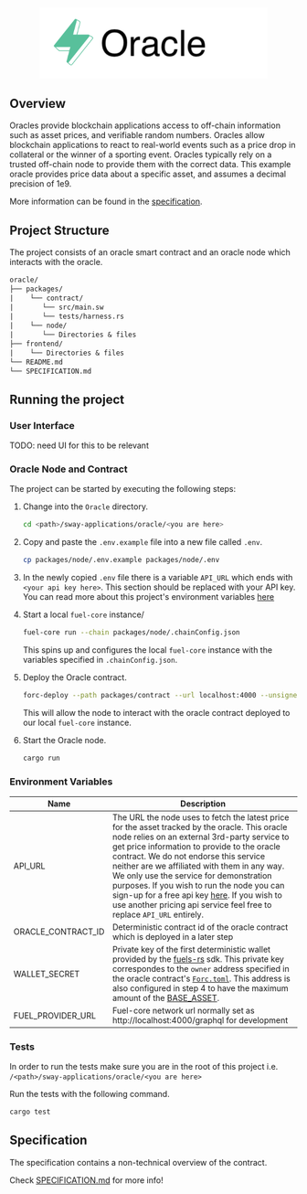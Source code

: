 <p align="center">
    <picture>
        <source media="(prefers-color-scheme: dark)" srcset=".docs/oracle-logo-dark-theme.png">
        <img alt="oracle logo" width="400px" src=".docs/oracle-logo-light-theme.png">
    </picture>
</p>

## Overview

Oracles provide blockchain applications access to off-chain information such as asset prices, and verifiable random numbers.  Oracles allow blockchain applications to react to real-world events such as a price drop in collateral or the winner of a sporting event.  Oracles typically rely on a trusted off-chain node to provide them with the correct data.  This example oracle provides price data about a specific asset, and assumes a decimal precision of 1e9.

More information can be found in the [specification](./SPECIFICATION.md).

## Project Structure

The project consists of an oracle smart contract and an oracle node which interacts with the oracle.

<!--Only show most important files e.g. script to run, build etc.-->

```
oracle/
├── packages/
|    └── contract/
|       └── src/main.sw
|       └── tests/harness.rs
|    └── node/
|       └── Directories & files
├── frontend/
|    └── Directories & files
└── README.md
└── SPECIFICATION.md
```

## Running the project

### User Interface

TODO: need UI for this to be relevant

### Oracle Node and Contract

The project can be started by executing the following steps:

1. Change into the `Oracle` directory.

    ```bash
    cd <path>/sway-applications/oracle/<you are here>
    ```

2. Copy and paste the `.env.example` file into a new file called `.env`.

    ```bash
    cp packages/node/.env.example packages/node/.env
    ```

3. In the newly copied `.env` file there is a variable `API_URL` which ends with `<your api key here>`.  This section should be replaced with your API key.  You can read more about this project's environment variables [here](#environment-variables)

4. Start a local `fuel-core` instance/

    ```bash
    fuel-core run --chain packages/node/.chainConfig.json
    ```

    This spins up and configures the local `fuel-core` instance with the variables specified in `.chainConfig.json`.

5. Deploy the Oracle contract.

    ```bash
    forc-deploy --path packages/contract --url localhost:4000 --unsigned
    ```

    This will allow the node to interact with the oracle contract deployed to our local `fuel-core` instance.

6. Start the Oracle node.

    ```bash
    cargo run
    ```

### Environment Variables

| Name               | Description |
|--------------------|-------------|
| API_URL            | The URL the node uses to fetch the latest price for the asset tracked by the oracle. This oracle node relies on an external 3rd-party service to get price information to provide to the oracle contract.  We do not endorse this service neither are we affiliated with them in any way.  We only use the service for demonstration purposes.  If you wish to run the node you can sign-up for a free api key [here](https://www.cryptocompare.com/).  If you wish to use another pricing api service feel free to replace `API_URL` entirely. |
| ORACLE_CONTRACT_ID | Deterministic contract id of the oracle contract which is deployed in a later step |
| WALLET_SECRET      | Private key of the first deterministic wallet provided by the [fuels-rs](https://github.com/FuelLabs/fuels-rs) sdk.  This private key correspondes to the `owner` address specified in the oracle contract's [`Forc.toml`](./packages/contract/Forc.toml).  This address is also configured in step 4 to have the maximum amount of the [BASE_ASSET](https://github.com/FuelLabs/sway/blob/master/sway-lib-std/src/constants.sw). |
| FUEL_PROVIDER_URL  | Fuel-core network url normally set as http://localhost:4000/graphql for development |

### Tests
In order to run the tests make sure you are in the root of this project i.e. `/<path>/sway-applications/oracle/<you are here>`

Run the tests with the following command.

```bash
cargo test
```

## Specification

The specification contains a non-technical overview of the contract.

Check [SPECIFICATION.md](./SPECIFICATION.md) for more info!

